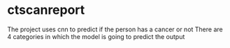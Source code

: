 # ctscanreport
The project uses cnn to predict if the person has a cancer or not 
There are 4 categories in which the model is going to predict the output 
